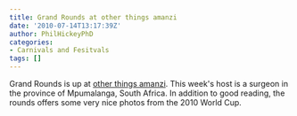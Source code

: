 ```yaml
---
title: Grand Rounds at other things amanzi
date: '2010-07-14T13:17:39Z'
author: PhilHickeyPhD
categories:
- Carnivals and Fesitvals
tags: []
---
```


Grand Rounds is up at <a href="http://other-things-amanzi.blogspot.com/">other things amanzi</a>. This week's host is a surgeon in the province of Mpumalanga, South Africa.  In addition to good reading, the rounds offers some very nice photos from the 2010 World Cup.